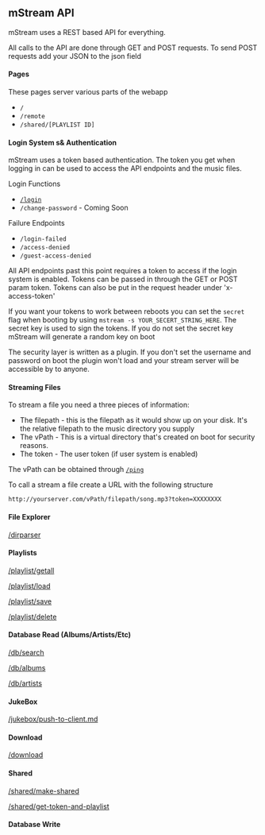 ## mStream API

mStream uses a REST based API for everything.  

All calls to the API are done through GET and POST requests.  To send POST requests add your JSON to the json field

#### Pages

These pages server various parts of the webapp

* `/`
* `/remote`
* `/shared/[PLAYLIST ID]`

#### Login System s& Authentication

mStream uses a token based authentication.  The token you get when logging in can be used to access the API endpoints and the music files.

Login Functions
* [`/login`](API/login.md)
* `/change-password` - Coming Soon

Failure Endpoints
* `/login-failed`
* `/access-denied`
* `/guest-access-denied`

All API endpoints past this point requires a token to access if the login system is enabled.  Tokens can be passed in through the GET or POST param token.  Tokens can also be put in the request header under 'x-access-token'

If you want your tokens to work between reboots you can set the `secret` flag when booting by using `mstream -s YOUR_SECERT_STRING_HERE`.  The secret key is used to sign the tokens. If you do not set the secret key mStream will generate a random key on boot

The security layer is written as a plugin.  If you don't set the username and password on boot the plugin won't load and your stream server will be accessible by to anyone.

#### Streaming Files

To stream a file you need a three pieces  of information:
- The filepath - this is the filepath as it would show up on your disk.  It's the relative filepath to the music directory  you supply
- The vPath - This is a virtual directory that's created on boot for security reasons.  
- The token - The user token (if user system is enabled)

The vPath can be obtained through [`/ping`](API/ping.md)

To call a stream a file create a URL with the following structure
```
http://yourserver.com/vPath/filepath/song.mp3?token=XXXXXXXX
```


#### File Explorer

[/dirparser](API/dirparser.md)

#### Playlists

[/playlist/getall](API/playlist_getall.md)

[/playlist/load](API/playlist_load.md)

[/playlist/save](API/playlist_save.md)

[/playlist/delete](API/playlist_delete.md)

#### Database Read (Albums/Artists/Etc)

[/db/search](API/db_search.md)

[/db/albums](API/db_albums.md)

[/db/artists](API/db_artists.md)

#### JukeBox

[/jukebox/push-to-client.md](API/jukebox_push-to-client.md)

#### Download
[/download](API/download.md)

#### Shared

[/shared/make-shared](API/shared_make-shared.md)

[/shared/get-token-and-playlist](API/shared_get-token-and-playlist.md)

#### Database Write
